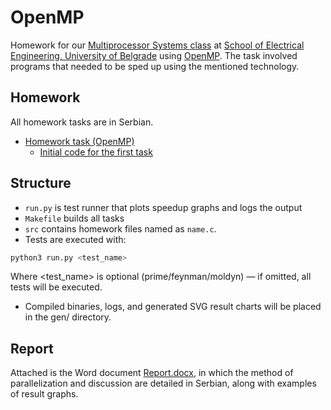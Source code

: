 # OpenMP
Homework for our [Multiprocessor Systems class](http://mups.etf.bg.ac.rs/) at [School of Electrical Engineering, University of Belgrade](https://www.etf.bg.ac.rs/) using [OpenMP](https://en.wikipedia.org/wiki/OpenMP). The task involved programs that needed to be sped up using the mentioned technology. 

## Homework
All homework tasks are in Serbian.

- [Homework task (OpenMP)](https://web.archive.org/web/20230710231639im_/http://mups.etf.bg.ac.rs/dz/2022-2023/MPS_DZ1_2022-2023.pdf)
    - [Initial code for the first task](https://web.archive.org/web/20230710231703im_/http://mups.etf.bg.ac.rs/dz/2022-2023/MPS_DZ1_OpenMP.zip)

## Structure
- `run.py` is test runner that plots speedup graphs and logs the output
- `Makefile` builds all tasks
- `src` contains homework files named as `name.c`.
- Tests are executed with:

```bash
python3 run.py <test_name>
```

Where <test_name> is optional (prime/feynman/moldyn) — if omitted, all tests will be executed.

- Compiled binaries, logs, and generated SVG result charts will be placed in the gen/ directory.

## Report

Attached is the Word document [Report.docx](./Report.docx), in which the method of parallelization and discussion are detailed in Serbian, along with examples of result graphs.
